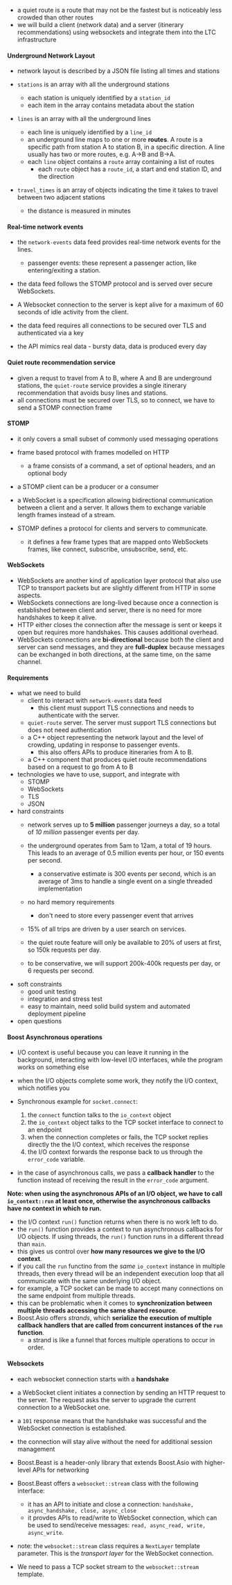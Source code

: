 * a quiet route is a route that may not be the fastest but is noticeably less crowded than other routes
* we will build a client (network data) and a server (itinerary recommendations) using websockets and integrate them into the LTC infrastructure

#### Underground Network Layout

* network layout is described by a JSON file listing all times and stations
* `stations` is an array with all the underground stations
  * each station is uniquely identified by a `station_id`
  * each item in the array contains metadata about the station

* `lines` is an array with all the underground lines
  * each line is uniquely identified by a `line_id`
  * an underground line maps to one or more **routes**. A route is a specific path from station A to station B, in a specific direction. A line usually has two or more routes, e.g. A->B and B->A.
  * each `line` object contains a `route` array containing a list of routes
    * each `route` object has a `route_id`, a start and end station ID, and the direction

* `travel_times` is an array of objects indicating the time it takes to travel between two adjacent stations 
  * the distance is measured in minutes

#### Real-time network events

* the `network-events` data feed provides real-time network events for the lines.
  * passenger events: these represent a passenger action, like entering/exiting a station.

* the data feed follows the STOMP protocol and is served over secure WebSockets.
* A Websocket connection to the server is kept alive for a maximum of 60 seconds of idle activity from the client.
* the data feed requires all connections to be secured over TLS and authenticated via a key
* the API mimics real data - bursty data, data is produced every day

#### Quiet route recommendation service

* given a requst to travel from A to B, where A and B are underground stations, the `quiet-route` service provides a single itinerary recommendation that avoids busy lines and stations.
* all connections must be secured over TLS, so to connect, we have to send a STOMP connection frame

#### STOMP

* it only covers a small subset of commonly used messaging operations
* frame based protocol with frames modelled on HTTP
  * a frame consists of a command, a set of optional headers, and an optional body

* a STOMP client can be a producer or a consumer
* a WebSocket is a specification allowing bidirectional communication between a client and a server. It allows them to exchange variable length frames instead of a stream.
* STOMP defines a protocol for clients and servers to communicate.
  * it defines a few frame types that are mapped onto WebSockets frames, like connect, subscribe, unsubscribe, send, etc.

#### WebSockets

* WebSockets are another kind of application layer protocol that also use TCP to transport packets but are slightly different from HTTP in some aspects.
* WebSockets connections are long-lived because once a connection is established between client and server, there is no need for more handshakes to keep it alive. 
* HTTP either closes the connection after the message is sent or keeps it open but requires more handshakes. This causes additional overhead.
* WebSockets connections are **bi-directional** because both the client and server can send messages, and they are **full-duplex** because messages can be exchanged in both directions, at the same time, on the same channel.

#### Requirements

* what we need to build
  * client to interact with `network-events` data feed
    * this client must support TLS connections and needs to authenticate with the server.
  * `quiet-route` server. The server must support TLS connections but does not need authentication
  * a C++ object representing the network layout and the level of crowding, updating in response to passenger events.  
    * this also offers APIs to produce itineraries from A to B.
  * a C++ component that produces quiet route recommendations based on a request to go from A to B
* technologies we have to use, support, and integrate with
  * STOMP
  * WebSockets
  * TLS
  * JSON
* hard constraints
  * network serves up to **5 million** passenger journeys a day, so a total of *10 million* passenger events per day.
  * the underground operates from 5am to 12am, a total of 19 hours. This leads to an average of 0.5 million events per hour, or 150 events per second.
    * a conservative estimate is 300 events per second, which is an average of 3ms to handle a single event on a single threaded implementation

  * no hard memory requirements
    * don't need to store every passenger event that arrives

  * 15% of all trips are driven by a user search on services.
  * the quiet route feature will only be available to 20% of users at first, so 150k requests per day.
  * to be conservative, we will support 200k-400k requests per day, or 6 requests per second.
* soft constraints
  * good unit testing
  * integration and stress test
  * easy to maintain, need solid build system and automated deployment pipeline
* open questions

#### Boost Asynchronous operations

* I/O context is useful because you can leave it running in the background, interacting with low-level I/O interfaces, while the program works on something else
* when the I/O objects complete some work, they notify the I/O context, which notifies you
* Synchronous example for `socket.connect`:
  1. the `connect` function talks to the `io_context` object
  2. the `io_context` object talks to the TCP socket interface to connect to an endpoint
  3. when the connection completes or fails, the TCP socket replies directly the the I/O context, which receives the response
  4. the I/O context forwards the response back to us through the `error_code` variable.

* in the case of asynchronous calls, we pass a __callback handler__ to the function instead of receiving the result in the `error_code` argument.

**Note: when using the asynchronous APIs of an I/O object, we have to call `io_context::run` at least once, otherwise the asynchronous callbacks have no context in which to run.**

* the I/O context `run()` function returns when there is no work left to do.
* the `run()` function provides a context to run asynchronous callbacks for I/O objects. If using threads, the `run()` function runs in a different thread than `main`.
* this gives us control over **how many resources we give to the I/O context**.
* if you call the `run` functino from the _same_ `io_context` instance in multiple threads, then every thread will be an independent execution loop that all communicate with the same underlying I/O object.
* for example, a TCP socket can be made to accept many connections on the same endpoint from multiple threads.
* this can be problematic when it comes to **synchronization between multiple threads accessing the same shared resource**.
* Boost.Asio offers _strands_, which **serialize the execution of multiple callback handlers that are called from concurrent instances of the `run` function**.
  * a strand is like a funnel that forces multiple operations to occur in order.

#### Websockets

* each websocket connection starts with a **handshake**
* a WebSocket client initiates a connection by sending an HTTP request to the server. The request asks the server to upgrade the current connection to a WebSocket one.
* a `101` response means that the handshake was successful and the WebSocket connection is established.
* the connection will stay alive without the need for additional session management
* Boost.Beast is a header-only library that extends Boost.Asio with higher-level APIs for networking
* Boost.Beast offers a `websocket::stream` class with the following interface:
  * it has an API to initiate and close a connection: `handshake, async_handshake, close, async_close`
  * it provdes APIs to read/write to WebSocket connection, which can be used to send/receive messages: `read, async_read, write, async_write`.

* note: the `websocket::stream` class requires a `NextLayer` template parameter. This is the _transport layer_ for the WebSocket connection.
* We need to pass a TCP socket stream to the `websocket::stream` template.